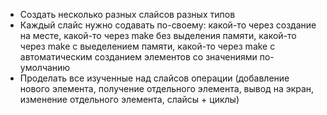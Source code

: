 - Создать несколько разных слайсов разных типов
- Каждый слайс нужно содавать по-своему: какой-то через создание на месте, какой-то через make без выделения памяти, какой-то через make с выеделением памяти, какой-то через make с автоматическим созданием элементов со значениями по-умолчанию
- Проделать все изученные над слайсов операции (добавление нового элемента, получение отдельного элемента, вывод на экран, изменение отдельного элемента, слайсы + циклы)

